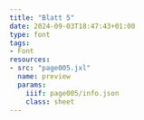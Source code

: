 ```yaml
---
title: "Blatt 5"
date: 2024-09-03T18:47:43+01:00
type: font
tags:
- Font
resources:
- src: "page005.jxl"
  name: preview
  params:
    iiif: page005/info.json
    class: sheet
---
```

